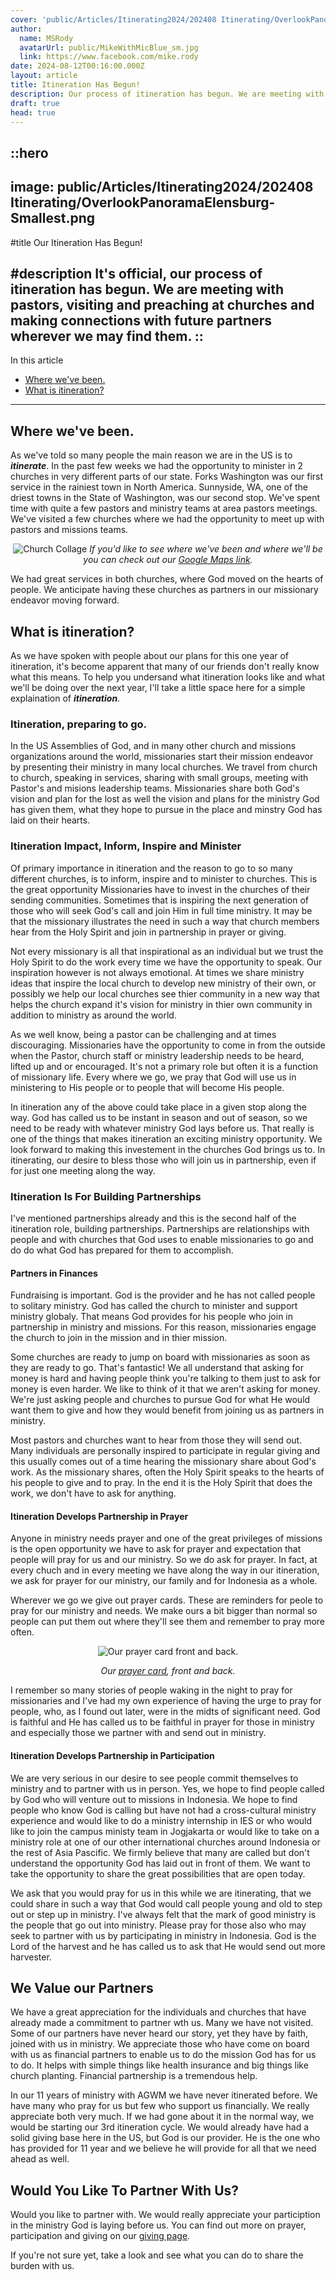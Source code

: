 ```yaml
---
cover: 'public/Articles/Itinerating2024/202408 Itinerating/OverlookPanoramaElensburg-Smallest.png'
author:
  name: MSRody
  avatarUrl: public/MikeWithMicBlue_sm.jpg
  link: https://www.facebook.com/mike.rody
date: 2024-08-12T00:16:00.000Z
layout: article
title: Itineration Has Begun!
description: Our process of itineration has begun. We are meeting with pastors, visiting and preaching at churches and making connections with future partners wherever we may find them.
draft: true
head: true
---
```


::hero
---
image: public/Articles/Itinerating2024/202408 Itinerating/OverlookPanoramaElensburg-Smallest.png
---
#title
Our Itineration Has Begun!

#description
It's official, our process of itineration has begun. We are meeting with pastors, visiting and preaching at churches and making connections with future partners wherever we may find them. 
::
---
In this article
  - [Where we've been.](#where-weve-been)
  - [What is itineration?](#what-is-itineration)
---

## Where we've been.
As we've told so many people the main reason we are in the US is to ***itinerate***. In the past few weeks we had the opportunity to minister in 2 churches in very different parts of our state. Forks Washington was our first service in the rainiest town in North America. Sunnyside, WA, one of the driest towns in the State of Washington, was our second stop. We've spent time with quite a few pastors and ministry teams at area pastors meetings. We've visited a few churches where we had the opportunity to meet up with pastors and missions teams. 

<center>

![Church Collage](/Articles/Itinerating2024/202407PhotoCollages/PastorsAndChurches-COLLAGE-Smallest.png)
*If you'd like to see where we've been and where we'll be you can check out our <a href="https://maps.app.goo.gl/ANTmu6c79Jaa8NRF7" alt="Our google maps link">Google Maps link</a>.*

</center>


We had great services in both churches, where God moved on the hearts of people. We anticipate having these churches as partners in our missionary endeavor moving forward.

## What is itineration?
As we have spoken with people about our plans for this one year of itineration, it's become apparent that many of our friends don't really know what this means. To help you undersand what itineration looks like and what we'll be doing over the next year, I'll take a little space here for a simple explaination of ***itineration***.

### Itineration, preparing to go.
In the US Assemblies of God, and in many other church and missions organizations around the world, missionaries start their mission endeavor by presenting their ministry in many local churches. We travel from church to church, speaking in services, sharing with small groups, meeting with Pastor's and misions leadership teams. Missionaries share both God's vision and plan for the lost as well the vision and plans for the ministry God has given them, what they hope to pursue in the place and minstry God has laid on their hearts. 

### Itineration Impact, Inform, Inspire and Minister
Of primary importance in itineration and the reason to go to so many different churches, is to inform, inspire and to minister to churches. This is the great opportunity Missionaries have to invest in the churches of their sending communities. Sometimes that is inspiring the next generation of those who will seek God's call and join Him in full time ministry. It may be that the missionary illustrates the need in such a way that church members hear from the Holy Spirit and join in partnership in prayer or giving.

Not every missionary is all that inspirational as an individual but we trust the Holy Spirit to do the work every time we have the opportunity to speak. Our inspiration however is not always emotional. At times we share ministry ideas that inspire the local church to develop new ministry of their own, or possibly we help our local churches see thier community in a new way that helps the church expand it's vision for ministry in thier own community in addition to ministry as around the world.

As we well know, being a pastor can be challenging and at times discouraging. Missionaries have the opportunity to come in from the outside when the Pastor, church staff or ministry leadership needs to be heard, lifted up and or encouraged. It's not a primary role but often it is a function of missionary life. Every where we go, we pray that God will use us in ministering to His people or to people that will become His people.

In itineration any of the above could take place in a given stop along the way.  God has called us to be instant in season and out of season, so we need to be ready with whatever ministry God lays before us. That really is one of the things that makes itineration an exciting ministry opportunity. We look forward to making this investement in  the churches God brings us to. In itinerating, our desire to bless those who will join us in partnership, even if for just one meeting along the way.

### Itineration Is For Building Partnerships
I've mentioned partnerships already and this is the second half of the itineration role, building partnerships. Partnerships are relationships with people and with churches that God uses to enable missionaries to go and do do what God has prepared for them to accomplish.

#### Partners in Finances
Fundraising is important. God is the provider and he has not called people to solitary ministry. God has called the church to minister and support ministry globaly. That means God provides for his people who join in partnership in ministry and missions. For this reason, missionaries engage the church to join in the mission and in thier mission.

Some churches are ready to jump on board with missionaries as soon as they are ready to go. That's fantastic! We all understand that asking for money is hard and having people think you're talking to them just to ask for money is even harder. We like to think of it that we aren't asking for money.  We're just asking people and churches to pursue God for what He would want them to give and how they would benefit from joining us as partners in ministry. 

Most pastors and churches want to hear from those they will send out. Many individuals are personally inspired to participate in regular giving and this usually comes out of a time hearing the missionary share about God's work. As the missionary shares, often the Holy Spirit speaks to the hearts of his people to give and to pray. In the end it is the Holy Spirit that does the work, we don't have to ask for anything.

#### Itineration Develops Partnership in Prayer
Anyone in ministry needs prayer and one of the great privileges of missions is the open opportunity we have to ask for prayer and expectation that people will pray for us and our ministry. So we do ask for prayer. In fact, at every chuch and in every meeting we have along the way in our itineration, we ask for prayer for our ministry, our family and for Indonesia as a whole.

Wherever we go we give out prayer cards. These are reminders for peole to pray for our ministry and needs. We make ours a bit bigger than normal so people can put them out where they'll see them and remember to pray more often.

<center>

![Our prayer card front and back.](/Articles/Itinerating2024/202408%20Itinerating/PrayerCardSideBySide-smallest.png)

<i>Our [prayer card](https:/therodys.com//Articles/Itinerating2024/202408%20Itinerating/PrayerCardSideBySide.png), front and back.</i>

</center>

I remember so many stories of people waking in the night to pray for missionaries and I've had my own experience of having the urge to pray for people, who, as I found out later, were in the midts of significant need. God is faithful and He has called us to be faithful in prayer for those in ministry and especially those we partner with and send out in ministry.

#### Itineration Develops Partnership in Participation
We are very serious in our desire to see people commit themselves to ministry and to partner with us in person. Yes, we hope to find people called by God who will venture out to missions in Indonesia. We hope to find people who know God is calling but have not had a cross-cultural ministry experience and would like to do a ministry internship in IES or who would like to join the campus ministy team in Jogjakarta or would like to take on a ministry role at one of our other international churches around Indonesia or the rest of Asia Pascific. We firmly believe that many are called but don't understand the opportunity God has laid out in front of them. We want to take the opportunity to share the great possibilities that are open today.

We ask that you would pray for us in this while we are itinerating, that we could share in such a way that God would call people young and old to step out  or step up in ministry. I've always felt that the mark of good ministry is the people that go out into ministry. Please pray for those also who may seek to partner with us by participating in ministry in Indonesia. God is the Lord of the harvest and he has called us to ask that He would send out more harvester.

## We Value our Partners
We have a great appreciation for the individuals and churches that have already made a commitment to partner wth us. Many we have not visited. Some of our partners have never heard our story, yet they have by faith, joined with us in ministry. We appreciate those who have come on board with us as financial partners to enable us to do the mission God has for us to do. It helps with simple things like health insurance and big things like church planting. Financial partnership is a tremendous help. 

In our 11 years of ministry with AGWM we have never itinerated before. We have many who pray for us but few who support us financially. We really appreciate both very much. If we had gone about it in the normal way, we would be starting our 3rd itineration cycle. We would already have had a solid giving base here in the US, but God is our provider. He is the one who has provided for 11 year and we believe he will provide for all that we need ahead as well.

## Would You Like To Partner With Us?
Would you like to partner with.  We would really appreciate your particiption in the ministry God is laying before us. You can find out more on prayer, participation and giving on our [giving page](https://therodys.com/giving). 

If you're not sure yet, take a look and see what you can do to share the burden with us.